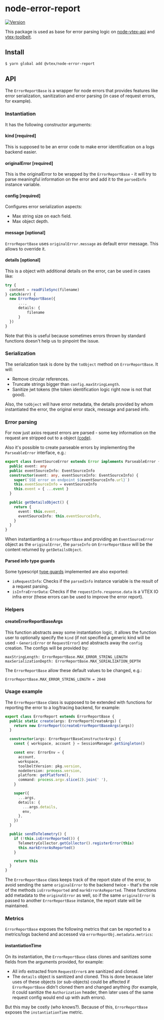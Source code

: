 # node-error-report

[![Version](https://img.shields.io/npm/v/@vtex/node-error-report.svg)](https://npmjs.org/package/@vtex/node-error-report)

This package is used as base for error parsing logic on [node-vtex-api](https://github.com/vtex/node-vtex-api) and [vtex-toolbelt](https://github.com/vtex/toolbet). 

## Install

```sh
$ yarn global add @vtex/node-error-report
```

## API

The `ErrorReportBase` is a wrapper for node errors that provides features like error serialization, sanitization and error parsing (in case of request errors, for example).

### Instantiation

It has the following constructor arguments:

#### kind [required]

This is supposed to be an error code to make error identification on a logs backend easier.

#### originalError [required]

This is the originalError to be wrapped by the `ErrorReportBase` - it will try to parse meaningful information on the error and add it to the `parsedInfo` instance variable.

#### config [required]

Configures error serialization aspects:
  - Max string size on each field.
  - Max object depth.

#### message [optional]

`ErrorReportBase` uses `originalError.message` as default error message. This allows to override it.

#### details [optional]

This is a object with additional details on the error, can be used in cases like:
```ts
try {
  content = readFileSync(filename)
} catch(err) {
  new ErrorReportBase({
      ...,
      details: {
          filename
      }
  })
}

```
Note that this is useful because sometimes errors thrown by standard functions doesn't help us to pinpoint the issue.

### Serialization

The serialization task is done by the `toObject` method on `ErrorReportBase`. It will:
- Remove circular references.
- Truncate strings bigger than `config.maxStringLength`.
- Sanitize jwt tokens (the token identification logic right now is not that good).

Also, the `toObject` will have error metadata, the details provided by whom instantiated the error, the original error stack, message and parsed info.

### Error parsing

For now just axios request errors are parsed - some key information on the request are stripped out to a object [(code)](src/errorParsing).

Also it's possible to create parseable errors by implementing the `ParseableError` interface, e.g.:
```ts
export class EventSourceError extends Error implements ParseableError {
  public event: any
  public eventSourceInfo: EventSourceInfo
  constructor(event: any, eventSourceInfo: EventSourceInfo) {
    super(`SSE error on endpoint ${eventSourceInfo.url}`)
    this.eventSourceInfo = eventSourceInfo
    this.event = { ...event }
  }

  public getDetailsObject() {
    return {
      event: this.event,
      eventSourceInfo: this.eventSourceInfo,
    }
  }
}
```
When instantianting a `ErrorReportBase` and providing an `EventSourceError` object as the `originalError`, the `parseInfo` on `ErrorReportBase` will be the content returned by `getDetailsObject`.

#### Parsed info type guards

Some typescript [type guards](https://www.typescriptlang.org/docs/handbook/advanced-types.html#user-defined-type-guards) implemented are also exported:

- `isRequestInfo`: Checks if the `parsedInfo` instance variable is the result of a request parsing.
- `isInfraErrorData`: Checks if the `requestInfo.response.data` is a VTEX IO infra error (these errors can be used to improve the error report).

### Helpers

#### createErrorReportBaseArgs

This function abstracts away some instantiation logic, it allows the function user to optionally specify the `kind` (if not specified a generic kind will be used - `GenericError` or `RequestError`) and abstracts away the `config` creation. The configs will be provided by:
```
maxStringLength: ErrorReportBase.MAX_ERROR_STRING_LENGTH
maxSerializationDepth: ErrorReportBase.MAX_SERIALIZATION_DEPTH
```
The `ErrorReportBase` allow these default values to be changed, e.g.:
```
ErrorReportBase.MAX_ERROR_STRING_LENGTH = 2048
```

### Usage example

The `ErrorReportBase` class is supposed to be extended with functions for reporting the error to a log/tracing backend, for example:

```ts
export class ErrorReport extends ErrorReportBase {
  public static create(args: ErrorReportCreateArgs) {
    return new ErrorReport(createErrorReportBaseArgs(args))
  }

  constructor(args: ErrorReportBaseConstructorArgs) {
    const { workspace, account } = SessionManager.getSingleton()

    const env: ErrorEnv = {
      account,
      workspace,
      toolbeltVersion: pkg.version,
      nodeVersion: process.version,
      platform: getPlatform(),
      command: process.argv.slice(2).join(' '),
    }

    super({
      ...args,
      details: {
        ...args.details,
        env,
      },
    })
  }

  public sendToTelemetry() {
    if (!this.isErrorReported()) {
      TelemetryCollector.getCollector().registerError(this)
      this.markErrorAsReported()
    }

    return this
  }
}
```

The `ErrorReportBase` class keeps track of the report state of the error, to avoid sending the same `originalError` to the backend twice - that's the role of the methods `isErrorReported` and `markErrorAsReported`. These functions add metadata to the `originalError` as well, so if the same `originalError` is passed to another `ErrorReportBase` instance, the report state will be maintained.

### Metrics

`ErrorReportBase` exposes the following metrics that can be reported to a metrics/logs backend and accessed via `errorReporObj.metadata.metrics`:

#### instantiationTime

On its instantiation, the `ErrorReportBase` class clones and sanitizes some fields from the arguments provided, for example:
- All info extracted from `RequestError`s are sanitized and cloned.
- The `details` object is sanitized and cloned.
This is done because later uses of these objects (or sub-objects) could be affected if `ErrorReportBase` didn't cloned them and changed anything (for example, it could sanitize the `Authorization` header, then later uses of the same request config would end up with auth errors).

But this may be costly (who knows?). Because of this, `ErrorReportBase` exposes the `instantiationTime` metric.

